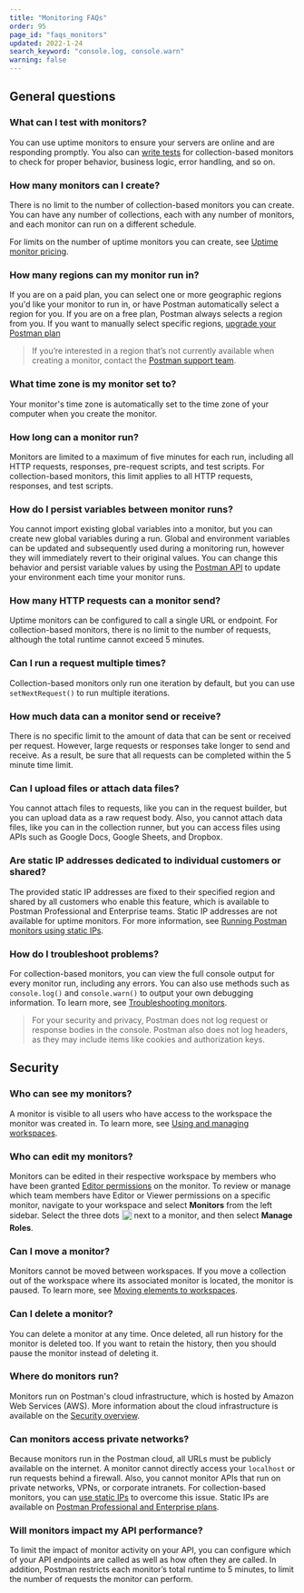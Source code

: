 ```yaml
---
title: "Monitoring FAQs"
order: 95
page_id: "faqs_monitors"
updated: 2022-1-24
search_keyword: "console.log, console.warn"
warning: false
---
```


## General questions

### What can I test with monitors?

You can use uptime monitors to ensure your servers are online and are responding promptly. You also can [write tests](/docs/writing-scripts/test-scripts/) for collection-based monitors to check for proper behavior, business logic, error handling, and so on.

### How many monitors can I create?

There is no limit to the number of collection-based monitors you can create. You can have any number of collections, each with any number of monitors, and each monitor can run on a different schedule.

For limits on the number of uptime monitors you can create, see [Uptime monitor pricing](/docs/monitoring-your-api/uptime-monitors/#uptime-monitor-pricing).

### How many regions can my monitor run in?

If you are on a paid plan, you can select one or more geographic regions you'd like your monitor to run in, or have Postman automatically select a region for you. If you are on a free plan, Postman always selects a region from you. If you want to manually select specific regions, [upgrade your Postman plan](https://www.postman.com/pricing)

> If you’re interested in a region that’s not currently available when creating a monitor, contact the [Postman support team](https://www.postman.com/support/).

### What time zone is my monitor set to?

Your monitor's time zone is automatically set to the time zone of your computer when you create the monitor.

### How long can a monitor run?

Monitors are limited to a maximum of five minutes for each run, including all HTTP requests, responses, pre-request scripts, and test scripts. For collection-based monitors, this limit applies to all HTTP requests, responses, and test scripts.

### How do I persist variables between monitor runs?

You cannot import existing global variables into a monitor, but you can create new global variables during a run. Global and environment variables can be updated and subsequently used during a monitoring run, however they will immediately revert to their original values. You can change this behavior and persist variable values by using the [Postman API](https://docs.api.getpostman.com/#6517e0d6-3bc3-3da5-ab57-7a578a8504ce) to update your environment each time your monitor runs.

### How many HTTP requests can a monitor send?

Uptime monitors can be configured to call a single URL or endpoint. For collection-based monitors, there is no limit to the number of requests, although the total runtime cannot exceed 5 minutes.

### Can I run a request multiple times?

Collection-based monitors only run one iteration by default, but you can use `setNextRequest()` to run multiple iterations.

### How much data can a monitor send or receive?

There is no specific limit to the amount of data that can be sent or received per request. However, large requests or responses take longer to send and receive. As a result, be sure that all requests can be completed within the 5 minute time limit.

### Can I upload files or attach data files?

You cannot attach files to requests, like you can in the request builder, but you can upload data as a raw request body. Also, you cannot attach data files, like you can in the collection runner, but you can access files using APIs such as Google Docs, Google Sheets, and Dropbox.

### Are static IP addresses dedicated to individual customers or shared?

The provided static IP addresses are fixed to their specified region and shared by all customers who enable this feature, which is available to Postman Professional and Enterprise teams. Static IP addresses are not available for uptime monitors. For more information, see [Running Postman monitors using static IPs](/docs/monitoring-your-api/using-static-IPs-to-monitor/).

### How do I troubleshoot problems?

For collection-based monitors, you can view the full console output for every monitor run, including any errors. You can also use methods such as `console.log()` and `console.warn()` to output your own debugging information. To learn more, see [Troubleshooting monitors](/docs/monitoring-your-api/troubleshooting-monitors/).

> For your security and privacy, Postman does not log request or response bodies in the console. Postman also does not log headers, as they may include items like cookies and authorization keys.

## Security

### Who can see my monitors?

A monitor is visible to all users who have access to the workspace the monitor was created in. To learn more, see [Using and managing workspaces](/docs/collaborating-in-postman/using-workspaces/managing-workspaces/).

### Who can edit my monitors?

Monitors can be edited in their respective workspace by members who have been granted [Editor permissions](/docs/collaborating-in-postman/roles-and-permissions/) on the monitor. To review or manage which team members have Editor or Viewer permissions on a specific monitor, navigate to your workspace and select **Monitors** from the left sidebar. Select the three dots <img alt="Three dots icon" src="https://assets.postman.com/postman-docs/icon-three-dots-v9.jpg" width="18px" style="vertical-align:middle;margin-bottom:5px"> next to a monitor, and then select **Manage Roles**.

### Can I move a monitor?

Monitors cannot be moved between workspaces. If you move a collection out of the workspace where its associated monitor is located, the monitor is paused. To learn more, see [Moving elements to workspaces](/docs/collaborating-in-postman/using-workspaces/managing-workspaces/#moving-elements-to-workspaces).

### Can I delete a monitor?

You can delete a monitor at any time. Once deleted, all run history for the monitor is deleted too. If you want to retain the history, then you should pause the monitor instead of deleting it.

### Where do monitors run?

Monitors run on Postman's cloud infrastructure, which is hosted by Amazon Web Services (AWS). More information about the cloud infrastructure is available on the [Security overview](https://www.postman.com/trust/security/).

### Can monitors access private networks?

Because monitors run in the Postman cloud, all URLs must be publicly available on the internet. A monitor cannot directly access your `localhost` or run requests behind a firewall. Also, you cannot monitor APIs that run on private networks, VPNs, or corporate intranets. For collection-based monitors, you can [use static IPs](/docs/monitoring-your-api/using-static-IPs-to-monitor/) to overcome this issue. Static IPs are available on [Postman Professional and Enterprise plans](https://www.postman.com/pricing).

### Will monitors impact my API performance?

To limit the impact of monitor activity on your API, you can configure which of your API endpoints are called as well as how often they are called. In addition, Postman restricts each monitor’s total runtime to 5 minutes, to limit the number of requests the monitor can perform.
